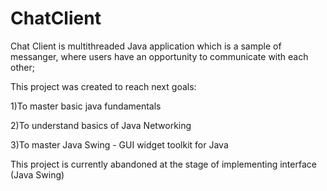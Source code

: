# ChatClient

Chat Client is multithreaded Java application which is a sample of messanger, where users have an opportunity to communicate with each other;

This project was created to reach next goals: 

1)To master basic java fundamentals

2)To understand basics of Java Networking

3)To master Java Swing - GUI widget toolkit for Java

This project is currently abandoned at the stage of implementing interface (Java Swing)
